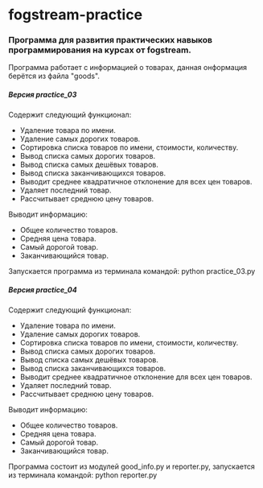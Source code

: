 # fogstream-practice
### Программа для развития практических навыков программирования на курсах от fogstream.

Программа работает с информацией о товарах, данная онформация берётся из файла "goods".

##### Версия practice_03
Содержит следующий функционал:
* Удаление товара по имени.
* Удаление самых дорогих товаров.
* Сортировка списка товаров по имени, стоимости, количеству.
* Вывод списка самых дорогих товаров.
* Вывод списка самых дешёвых товаров.
* Вывод списка заканчивающихся товаров.
* Выводит среднее квадратичное отклонение для всех цен товаров.
* Удаляет последний товар.
* Рассчитывает среднюю цену товаров.

Выводит информацию:
* Общее количество товаров.
* Средняя цена товара.
* Самый дорогой товар.
* Заканчивающийся товар.

Запускается программа из терминала командой: python practice_03.py

##### Версия practice_04

Содержит следующий функционал:
* Удаление товара по имени.
* Удаление самых дорогих товаров.
* Сортировка списка товаров по имени, стоимости, количеству.
* Вывод списка самых дорогих товаров.
* Вывод списка самых дешёвых товаров.
* Вывод списка заканчивающихся товаров.
* Выводит среднее квадратичное отклонение для всех цен товаров.
* Удаляет последний товар.
* Рассчитывает среднюю цену товаров.

Выводит информацию:
* Общее количество товаров.
* Средняя цена товара.
* Самый дорогой товар.
* Заканчивающийся товар.

Программа состоит из модулей good_info.py и reporter.py, запускается из терминала командой: python reporter.py